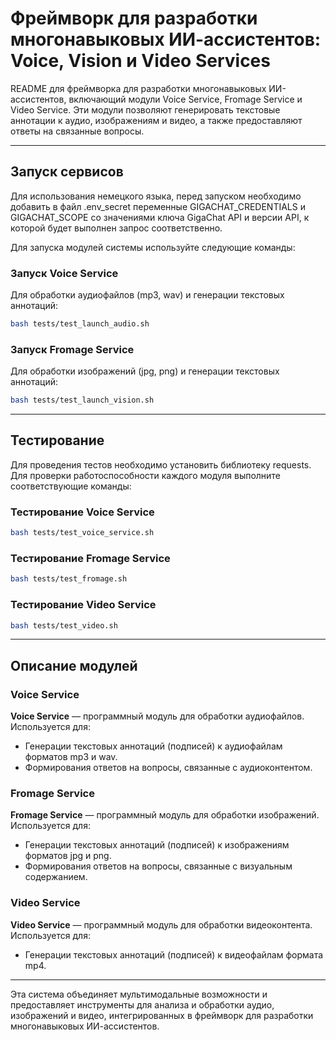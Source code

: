 # Фреймворк для разработки многонавыковых ИИ-ассистентов: Voice, Vision и Video Services
README для фреймворка для разработки многонавыковых ИИ-ассистентов, включающий модули Voice Service, Fromage Service и Video Service. Эти модули позволяют генерировать текстовые аннотации к аудио, изображениям и видео, а также предоставляют ответы на связанные вопросы.

---

## Запуск сервисов

Для использования немецкого языка, перед запуском необходимо добавить в файл .env_secret переменные GIGACHAT_CREDENTIALS и GIGACHAT_SCOPE со значениями ключа GigaChat API  и версии API, к которой будет выполнен запрос соответственно. 

Для запуска модулей системы используйте следующие команды:

### Запуск Voice Service
Для обработки аудиофайлов (mp3, wav) и генерации текстовых аннотаций:
```sh
bash tests/test_launch_audio.sh
```

### Запуск Fromage Service
Для обработки изображений (jpg, png) и генерации текстовых аннотаций:
```sh
bash tests/test_launch_vision.sh
```

---

## Тестирование

Для проведения тестов необходимо установить библиотеку requests. 
Для проверки работоспособности каждого модуля выполните соответствующие команды:

### Тестирование Voice Service
```sh
bash tests/test_voice_service.sh
```

### Тестирование Fromage Service
```sh
bash tests/test_fromage.sh
```

### Тестирование Video Service
```sh
bash tests/test_video.sh
```

---

## Описание модулей

### Voice Service
**Voice Service** — программный модуль для обработки аудиофайлов. Используется для:
- Генерации текстовых аннотаций (подписей) к аудиофайлам форматов mp3 и wav.
- Формирования ответов на вопросы, связанные с аудиоконтентом.

### Fromage Service
**Fromage Service** — программный модуль для обработки изображений. Используется для:
- Генерации текстовых аннотаций (подписей) к изображениям форматов jpg и png.
- Формирования ответов на вопросы, связанные с визуальным содержанием.

### Video Service
**Video Service** — программный модуль для обработки видеоконтента. Используется для:
- Генерации текстовых аннотаций (подписей) к видеофайлам формата mp4.

---

Эта система объединяет мультимодальные возможности и предоставляет инструменты для анализа и обработки аудио, изображений и видео, интегрированных в фреймворк для разработки многонавыковых ИИ-ассистентов.
